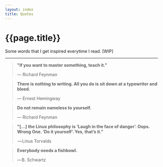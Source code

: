 ```yaml
---
layout: index
title: Quotes
---
```


# {{page.title}}


<section class="quotes">
	<div class="summary">Some words that I get inspired everytime I read. [WIP]</div>
	<hr class="-center">
	<blockquote>
		<strong>"If you want to master something, teach it."</strong>
		<p>— Richard Feynman</p>
	</blockquote>
	<blockquote>
		<strong>There is nothing to writing. All you do is sit down at a typewriter and bleed.</strong>
    	<p>— Ernest Hemingway</p>
	</blockquote>
	<blockquote>
		<strong>Do not remain nameless to yourself.</strong>
		<p>— Richard Feynman</p>
	</blockquote>
	<blockquote>
		<strong>"[...] the Linux philosophy is ‘Laugh in the face of danger’. Oops. Wrong One. ‘Do it yourself’. Yes, that’s it."</strong>
		<p> — Linus Torvalds</p>
	</blockquote>
	<blockquote>
		<strong>Everybody needs a fishbowl.</strong>
		<p>— B. Schwartz</p>
	</blockquote>
</section>
